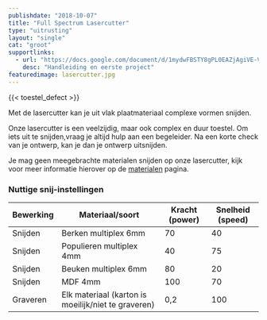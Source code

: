 ```yaml
---
publishdate: "2018-10-07"
title: "Full Spectrum Lasercutter"
type: "uitrusting"
layout: "single"
cat: "groot"
supportlinks:
  - url: "https://docs.google.com/document/d/1mydwFBSTY8gPL0EAZjAgiVE-VzGWdre3sjDqMsyVf00/edit?usp=sharing"
    desc: "Handleiding en eerste project"
featuredimage: lasercutter.jpg
---
```


{{< toestel_defect >}}

Met de lasercutter kan je uit vlak plaatmateriaal complexe vormen snijden.

Onze lasercutter is een veelzijdig, maar ook complex en duur toestel. Om iets uit te snijden,vraag je altijd hulp aan een begeleider. Na een korte check van je ontwerp, kan je dan je ontwerp uitsnijden.

Je mag geen meegebrachte materialen snijden op onze lasercutter, kijk voor meer informatie hierover op de [materialen](/uitrusting/materialen/) pagina.

### Nuttige snij-instellingen

| Bewerking | Materiaal/soort | Kracht (power) | Snelheid (speed) | 
| ----- | ----- | ----- | ----- |
| Snijden | Berken multiplex 6mm | 70 | 40 | 
| Snijden | Populieren multiplex 4mm | 40 | 75 | 
| Snijden | Beuken multiplex 6mm | 80 | 20 | 
| Snijden | MDF 4mm | 100 | 70 | 
| Graveren | Elk materiaal (karton is moeilijk/niet te graveren) | 0,2 | 100 | 


